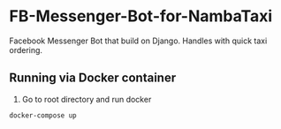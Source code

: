 # FB-Messenger-Bot-for-NambaTaxi
Facebook Messenger Bot that build on Django. Handles with quick taxi ordering.
## Running via Docker container
1. Go to root directory and run docker
```
docker-compose up 
```
